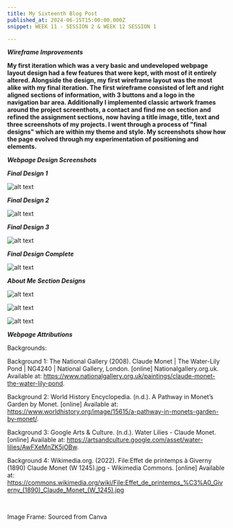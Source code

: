 ```yaml
---
title: My Sixteenth Blog Post
published_at: 2024-06-15T15:00:00.000Z
snippet: WEEK 11 - SESSION 2 & WEEK 12 SESSION 1

---
```


_**Wireframe Improvements**_

**My first iteration which was a very basic and undeveloped webpage layout design had a few features that were kept, with most of it entirely altered. Alongside the design, my first wireframe layout was the most alike with my final iteration. The first wireframe consisted of left and right aligned sections of information, with 3 buttons and a logo in the navigation bar area. Additionally I implemented classic artwork frames around the project screenthots, a contact and find me on section and refined the assignment sections, now having a title image, title, text and three screenshots of my projects. I went through a process of "final designs" which are within my theme and style. My screenshots show how the page evolved through my experimentation of positioning and elements.**

_**Webpage Design Screenshots**_

_**Final Design 1**_

![alt text](/images/finaldesign1.png)

_**Final Design 2**_

![alt text](/images/finaldesign2.png)

_**Final Design 3**_

![alt text](/images/finaldesign3.png)

_**Final Design Complete**_

![alt text](/images/finaldesigncomplete.png)

_**About Me Section Designs**_

![alt text](/images/firstaboutme.png)

![alt text](/images/secondaboutme.png)

![alt text](/images/finalaboutme.png)




_**Webpage Attributions**_

Backgrounds:

Background 1: The National Gallery (2008). Claude Monet | The Water-Lily Pond | NG4240 | National Gallery, London. [online] Nationalgallery.org.uk. Available at: https://www.nationalgallery.org.uk/paintings/claude-monet-the-water-lily-pond.

Background 2: World History Encyclopedia. (n.d.). A Pathway in Monet’s Garden by Monet. [online] Available at: https://www.worldhistory.org/image/15615/a-pathway-in-monets-garden-by-monet/.

Background 3: Google Arts & Culture. (n.d.). Water Lilies - Claude Monet. [online] Available at: https://artsandculture.google.com/asset/water-lilies/AwFXeMnZK5jOBw.

Background 4: 
Wikimedia.org. (2022). File:Effet de printemps à Giverny (1890) Claude Monet (W 1245).jpg - Wikimedia Commons. [online] Available at: https://commons.wikimedia.org/wiki/File:Effet_de_printemps_%C3%A0_Giverny_(1890)_Claude_Monet_(W_1245).jpg

‌

 

Image Frame: 
Sourced from Canva




 

<!-- 3. Continue to implement the content of the website according to your wireframes, and document this process as you go on your blog. Make sure you maintain good design practice in the arrangement of your text and media elements, as outlined in this document Download this document.  -->




<!-- # This is h1

## This is h2

_underline_

**bold** -->

